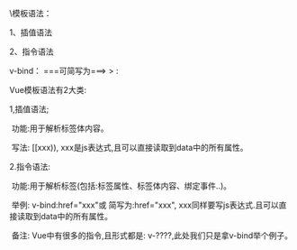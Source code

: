 \模板语法：

1、插值语法

2、指令语法

v-bind：   ===可简写为===> >     :



Vue模板语法有2大类:

1,插值语法;

​		功能:用于解析标签体内容。

​		写法: [[xxx)), xxx是js表达式,且可以直接读取到data中的所有属性。

2.指令语法:

​		功能:用于解析标签(包括:标签属性、标签体内容、绑定事件..)。

​		举例: v-bind:href="xxx"或 简写为:href="xxx", xxx同样要写js表达式.且可以直接读取到data中的所有属性。

​		备注: Vue中有很多的指令,且形式都是: v-????,此处我们只是拿v-bind举个例子。